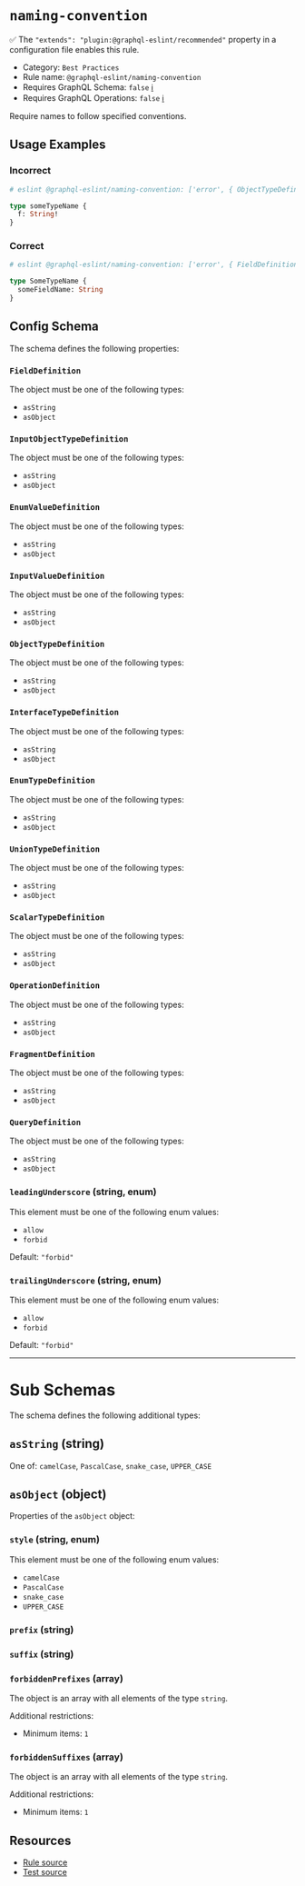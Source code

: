 # `naming-convention`

✅ The `"extends": "plugin:@graphql-eslint/recommended"` property in a configuration file enables this rule.

- Category: `Best Practices`
- Rule name: `@graphql-eslint/naming-convention`
- Requires GraphQL Schema: `false` [ℹ️](../../README.md#extended-linting-rules-with-graphql-schema)
- Requires GraphQL Operations: `false` [ℹ️](../../README.md#extended-linting-rules-with-siblings-operations)

Require names to follow specified conventions.

## Usage Examples

### Incorrect

```graphql
# eslint @graphql-eslint/naming-convention: ['error', { ObjectTypeDefinition: 'PascalCase' }]

type someTypeName {
  f: String!
}
```

### Correct

```graphql
# eslint @graphql-eslint/naming-convention: ['error', { FieldDefinition: 'camelCase', ObjectTypeDefinition: 'PascalCase' }]

type SomeTypeName {
  someFieldName: String
}
```

## Config Schema

The schema defines the following properties:

### `FieldDefinition`

The object must be one of the following types:

* `asString`
* `asObject`

### `InputObjectTypeDefinition`

The object must be one of the following types:

* `asString`
* `asObject`

### `EnumValueDefinition`

The object must be one of the following types:

* `asString`
* `asObject`

### `InputValueDefinition`

The object must be one of the following types:

* `asString`
* `asObject`

### `ObjectTypeDefinition`

The object must be one of the following types:

* `asString`
* `asObject`

### `InterfaceTypeDefinition`

The object must be one of the following types:

* `asString`
* `asObject`

### `EnumTypeDefinition`

The object must be one of the following types:

* `asString`
* `asObject`

### `UnionTypeDefinition`

The object must be one of the following types:

* `asString`
* `asObject`

### `ScalarTypeDefinition`

The object must be one of the following types:

* `asString`
* `asObject`

### `OperationDefinition`

The object must be one of the following types:

* `asString`
* `asObject`

### `FragmentDefinition`

The object must be one of the following types:

* `asString`
* `asObject`

### `QueryDefinition`

The object must be one of the following types:

* `asString`
* `asObject`

### `leadingUnderscore` (string, enum)

This element must be one of the following enum values:

* `allow`
* `forbid`

Default: `"forbid"`

### `trailingUnderscore` (string, enum)

This element must be one of the following enum values:

* `allow`
* `forbid`

Default: `"forbid"`

---

# Sub Schemas

The schema defines the following additional types:

## `asString` (string)

One of: `camelCase`, `PascalCase`, `snake_case`, `UPPER_CASE`

## `asObject` (object)

Properties of the `asObject` object:

### `style` (string, enum)

This element must be one of the following enum values:

* `camelCase`
* `PascalCase`
* `snake_case`
* `UPPER_CASE`

### `prefix` (string)

### `suffix` (string)

### `forbiddenPrefixes` (array)

The object is an array with all elements of the type `string`.

Additional restrictions:

* Minimum items: `1`

### `forbiddenSuffixes` (array)

The object is an array with all elements of the type `string`.

Additional restrictions:

* Minimum items: `1`

## Resources

- [Rule source](../../packages/plugin/src/rules/naming-convention.ts)
- [Test source](../../packages/plugin/tests/naming-convention.spec.ts)
